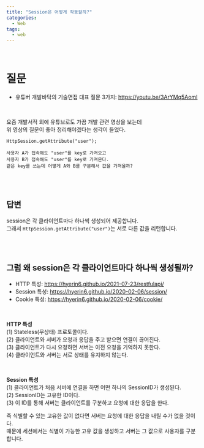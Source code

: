 ```yaml
---   
title: "Session은 어떻게 작동할까?"    
categories:
  - Web
tags:
  - web 
---  
```


<br />      

# 질문        
* 유튜버 개발바닥의 기술면접 대표 질문 3가지: <https://youtu.be/3ArYMq5AomI>        
<br />      
  
요즘 개발서적 외에 유튜브로도 가끔 개발 관련 영상을 보는데    
위 영상의 질문이 좋아 정리해야겠다는 생각이 들었다.    

```
HttpSession.getAttribute("user");

사용자 A가 접속해도 "user"를 key로 가져오고 
사용자 B가 접속해도 "user"를 key로 가져온다.   
같은 key를 쓰는데 어떻게 A와 B를 구분해서 값을 가져올까?
```

<br />   
<br />   

## 답변     
session은 각 클라이언트마다 하나씩 생성되어 제공합니다.    
그래서 `HttpSession.getAttribute("user")`는 서로 다른 값을 리턴합니다.   

<br />      
<br />      

## 그럼 왜 session은 각 클라이언트마다 하나씩 생성될까?   

* HTTP 특성: <https://hyerin6.github.io/2021-07-23/restfulapi/>   
* Session 특성: <https://hyerin6.github.io/2020-02-06/session/>    
* Cookie 특성: <https://hyerin6.github.io/2020-02-06/cookie/>     

<br />   

**HTTP 특성**    
(1) Stateless(무상태) 프로토콜이다.       
(2) 클라이언트와 서버가 요청과 응답을 주고 받으면 연결이 끊어진다.   
(3) 클라이언트가 다시 요청하면 서버는 이전 요청을 기억하지 못한다.  
(4) 클라이언트와 서버는 서로 상태를 유지하지 않는다.   

<br />    

**Session 특성**    
(1) 클라이언트가 처음 서버에 연결을 하면 어떤 하나의 SessionID가 생성된다.   
(2) SessionID는 고유한 ID이다.   
(3) 이 ID를 통해 서버는 클라이언트를 구분하고 요청에 대한 응답을 한다.
<br />         

즉 식별할 수 있는 고유한 값이 없다면 서버는 요청에 대한 응답을 내릴 수가 없을 것이다.      
때문에 세션에서는 식별이 가능한 고유 값을 생성하고 서버는 그 값으로 사용자를 구분합니다.       

<br />      
